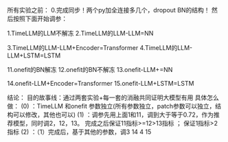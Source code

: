 所有实验之前：
0.完成同步！两个py加全连接多几个，dropout BN的结构！
然后按照下面开始调参：

1.TimeLLM的LLM不解冻
2.TimeLLM的LLM-LLM=NN

3.TimeLLM的LLM-LLM+Encoder=Transformer
4.TimeLLM的LLM-LLM+LSTM=LSTM

11.onefit的BN解冻
12.onefit的BN不解冻
13.onefit-LLM+=NN

14.onefit-LLM+Encoder=Transformer
15.onefit-LLM+LSTM=LSTM


结论：
目的故事线：通过两套实验+每一套的消融共同证明大模型有用
具体怎么做：
(0) ：TimeLLM 和onefit 参数独立(所有参数独立，patch参数可以独立，结构可以修改，其他也可以)
(1) ：调参先用上面1和11，调到大于等于0.72，作为推荐模型，同时调2，12，13。
      完成之后保证11指标>=12>13指标 ； 保证1指标>2指标 
(2) ：（1）完成后，基于其他的参数，调3 14 4 15
